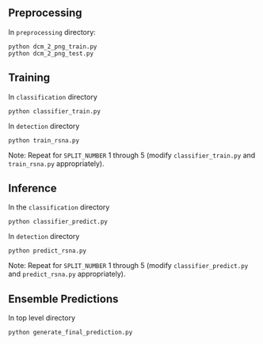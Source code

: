 ## Preprocessing

In `preprocessing` directory:
```
python dcm_2_png_train.py
python dcm_2_png_test.py
```

## Training
In `classification` directory
```
python classifier_train.py
```

In `detection` directory
```
python train_rsna.py
```

Note: Repeat for `SPLIT_NUMBER` 1 through 5 (modify `classifier_train.py` and `train_rsna.py` appropriately).


## Inference
In the `classification` directory
```
python classifier_predict.py
```
In `detection` directory
```
python predict_rsna.py
```
Note: Repeat for `SPLIT_NUMBER` 1 through 5 (modify `classifier_predict.py` and `predict_rsna.py` appropriately).

## Ensemble Predictions

In top level directory
```
python generate_final_prediction.py
```
